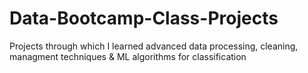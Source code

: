 # Data-Bootcamp-Class-Projects
Projects through which I learned advanced data processing, cleaning, managment techniques &amp; ML algorithms for classification
